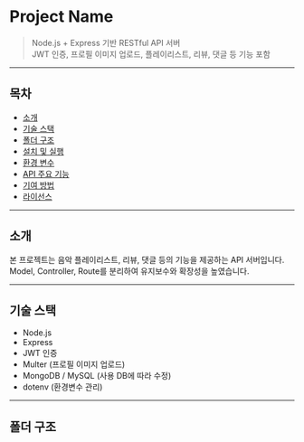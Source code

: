 # Project Name

> Node.js + Express 기반 RESTful API 서버  
> JWT 인증, 프로필 이미지 업로드, 플레이리스트, 리뷰, 댓글 등 기능 포함

---

## 목차

- [소개](#소개)
- [기술 스택](#기술-스택)
- [폴더 구조](#폴더-구조)
- [설치 및 실행](#설치-및-실행)
- [환경 변수](#환경-변수)
- [API 주요 기능](#api-주요-기능)
- [기여 방법](#기여-방법)
- [라이선스](#라이선스)

---

## 소개

본 프로젝트는 음악 플레이리스트, 리뷰, 댓글 등의 기능을 제공하는 API 서버입니다.  
Model, Controller, Route를 분리하여 유지보수와 확장성을 높였습니다.

---

## 기술 스택

- Node.js  
- Express  
- JWT 인증  
- Multer (프로필 이미지 업로드)  
- MongoDB / MySQL (사용 DB에 따라 수정)  
- dotenv (환경변수 관리)

---

## 폴더 구조

